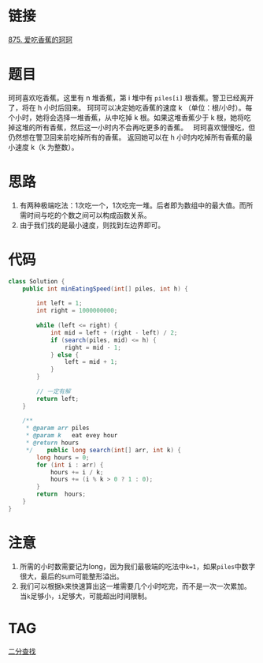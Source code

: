 # 链接

[875. 爱吃香蕉的珂珂](https://leetcode.cn/problems/koko-eating-bananas/)

# 题目
珂珂喜欢吃香蕉。这里有 n 堆香蕉，第 i 堆中有 `piles[i]` 根香蕉。警卫已经离开了，将在 h 小时后回来。
珂珂可以决定她吃香蕉的速度 k （单位：根/小时）。每个小时，她将会选择一堆香蕉，从中吃掉 k 根。如果这堆香蕉少于 k 根，她将吃掉这堆的所有香蕉，然后这一小时内不会再吃更多的香蕉。  
珂珂喜欢慢慢吃，但仍然想在警卫回来前吃掉所有的香蕉。
返回她可以在 h 小时内吃掉所有香蕉的最小速度 k（k 为整数）。
# 思路

1. 有两种极端吃法：1次吃一个，1次吃完一堆。后者即为数组中的最大值。而所需时间与吃的个数之间可以构成函数关系。
3. 由于我们找的是最小速度，则找到左边界即可。

# 代码

```java
class Solution {  
    public int minEatingSpeed(int[] piles, int h) {  
  
        int left = 1;  
        int right = 1000000000;  
  
        while (left <= right) {  
            int mid = left + (right - left) / 2;  
            if (search(piles, mid) <= h) {  
                right = mid - 1;  
            } else {  
                left = mid + 1;  
            }  
        }  
  
        // 一定有解  
        return left;  
    }  
  
    /**  
     * @param arr piles  
     * @param k   eat evey hour  
     * @return hours  
     */    public long search(int[] arr, int k) {  
        long hours = 0;  
        for (int i : arr) {  
            hours += i / k;  
            hours += (i % k > 0 ? 1 : 0);  
        }  
        return  hours;  
    }  
}
```

# 注意

1. 所需的小时数需要记为long，因为我们最极端的吃法中`k=1`，如果`piles`中数字很大，最后的sum可能整形溢出。
2. 我们可以根据`k`来快速算出这一堆需要几个小时吃完，而不是一次一次累加。当`k`足够小，`i`足够大，可能超出时间限制。

# TAG

[二分查找](二分查找.md)